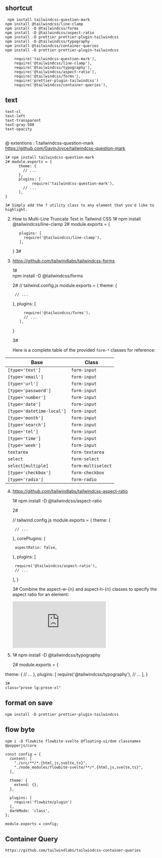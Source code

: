 ## shortcut

     npm install tailwindcss-question-mark
    npm install @tailwindcss/line-clamp
    npm install -D @tailwindcss/forms
    npm install -D @tailwindcss/aspect-ratio
    npm install -D prettier prettier-plugin-tailwindcss
    npm install -D @tailwindcss/typography
    npm install @tailwindcss/container-queries
    npm install -D prettier prettier-plugin-tailwindcss
    
        require('tailwindcss-question-mark'),
        require('@tailwindcss/line-clamp'),
        require('@tailwindcss/typography'),
        require('@tailwindcss/aspect-ratio'),
        require('@tailwindcss/forms'),
        require('prettier-plugin-tailwindcss')
        require('@tailwindcss/container-queries'),

## text

    text-xl
    text-left
    text-transparent
    text-gray-500
    text-opacity 

## 

@ extentions :
1.tailwindcss-question-mark
https://github.com/GavinJoyce/tailwindcss-question-mark

    1# npm install tailwindcss-question-mark
    2# module.exports = {
          theme: {
            // ...
          },
          plugins: [
                require('tailwindcss-question-mark'),
            // ...
          ],
    }
    
    3# Simply add the ? utility class to any element that you'd like to         highlight.

2. How to Multi-Line Truncate Text in Tailwind CSS 
    1# npm install @tailwindcss/line-clamp
    2# module.exports = {
   
          plugins: [
            require('@tailwindcss/line-clamp'),
          ],
   
    }
    3# <p class="line-clamp-2">

3. https://github.com/tailwindlabs/tailwindcss-forms
   
    1#  
    npm install -D @tailwindcss/forms
   
    2#
    // tailwind.config.js
    module.exports = {
      theme: {    
   
        // ...
   
      },
      plugins: [
   
            require('@tailwindcss/forms'),
            // ...
          ],
   
    }
   
    3#
   
    Here is a complete table of the provided `form-*` classes for reference:

| Base                      | Class              |
| ------------------------- | ------------------ |
| `[type='text']`           | `form-input`       |
| `[type='email']`          | `form-input`       |
| `[type='url']`            | `form-input`       |
| `[type='password']`       | `form-input`       |
| `[type='number']`         | `form-input`       |
| `[type='date']`           | `form-input`       |
| `[type='datetime-local']` | `form-input`       |
| `[type='month']`          | `form-input`       |
| `[type='search']`         | `form-input`       |
| `[type='tel']`            | `form-input`       |
| `[type='time']`           | `form-input`       |
| `[type='week']`           | `form-input`       |
| `textarea`                | `form-textarea`    |
| `select`                  | `form-select`      |
| `select[multiple]`        | `form-multiselect` |
| `[type='checkbox']`       | `form-checkbox`    |
| `[type='radio']`          | `form-radio`       |

4. https://github.com/tailwindlabs/tailwindcss-aspect-ratio
   
    1# npm install -D @tailwindcss/aspect-ratio
   
    2#
   
    // tailwind.config.js
    module.exports = {
      theme: {
   
        // ...
   
      },
      corePlugins: {
   
        aspectRatio: false,
   
      },
      plugins: [
   
        require('@tailwindcss/aspect-ratio'),
        // ...
   
      ],
    }
   
    3#
    Combine the aspect-w-{n} and aspect-h-{n} classes to specify the aspect ratio for an element:
   
   <div class="aspect-w-16 aspect-h-9">
      <iframe src="https://www.youtube.com/embed/dQw4w9WgXcQ" frameborder="0" allow="accelerometer; autoplay; clipboard-write; encrypted-media; gyroscope; picture-in-            picture" allowfullscreen></iframe>
    </div>

5.
    1#
    npm install -D @tailwindcss/typography

    2#
    module.exports = {

  theme: {
    // ...
  },
  plugins: [
    require('@tailwindcss/typography'),
    // ...
  ],
}

    3#
    class="prose lg:prose-xl"

## format on save

    npm install -D prettier prettier-plugin-tailwindcss

## flow byte

    npm i -D flowbite flowbite-svelte @floating-ui/dom classnames @popperjs/core

```
const config = {
  content: [
    "./src/**/*.{html,js,svelte,ts}",
    "./node_modules/flowbite-svelte/**/*.{html,js,svelte,ts}",
  ],

  theme: {
    extend: {},
  },

  plugins: [
    require('flowbite/plugin')
  ],
  darkMode: 'class',
};

module.exports = config;
```

## Container Query

```
https://github.com/tailwindlabs/tailwindcss-container-queries
```

